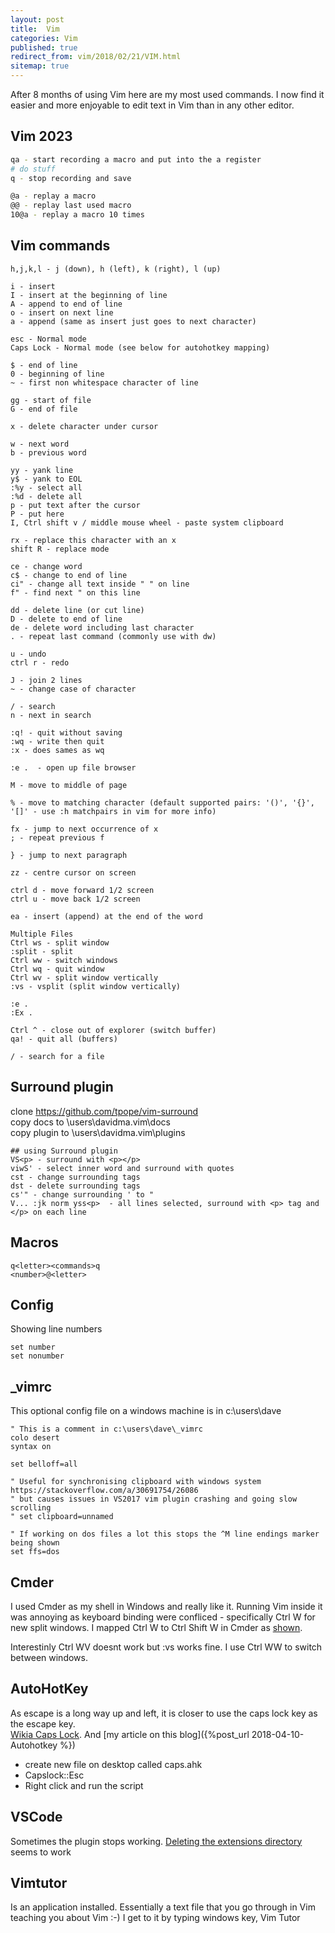 ```yaml
---
layout: post
title:  Vim
categories: Vim 
published: true 
redirect_from: vim/2018/02/21/VIM.html 
sitemap: true
---
```

After 8 months of using Vim here are my most used commands. I now find it easier and more enjoyable to edit text in Vim than in any other editor.

## Vim 2023

```bash
qa - start recording a macro and put into the a register
# do stuff
q - stop recording and save

@a - replay a macro
@@ - replay last used macro
10@a - replay a macro 10 times

```

## Vim commands
```
h,j,k,l - j (down), h (left), k (right), l (up) 

i - insert
I - insert at the beginning of line
A - append to end of line
o - insert on next line
a - append (same as insert just goes to next character)

esc - Normal mode
Caps Lock - Normal mode (see below for autohotkey mapping)

$ - end of line
0 - beginning of line
~ - first non whitespace character of line

gg - start of file
G - end of file

x - delete character under cursor

w - next word
b - previous word

yy - yank line
y$ - yank to EOL
:%y - select all
:%d - delete all
p - put text after the cursor
P - put here
I, Ctrl shift v / middle mouse wheel - paste system clipboard

rx - replace this character with an x
shift R - replace mode

ce - change word
c$ - change to end of line
ci" - change all text inside " " on line 
f" - find next " on this line 

dd - delete line (or cut line)
D - delete to end of line
de - delete word including last character
. - repeat last command (commonly use with dw)

u - undo
ctrl r - redo

J - join 2 lines
~ - change case of character

/ - search
n - next in search

:q! - quit without saving
:wq - write then quit
:x - does sames as wq

:e .  - open up file browser

M - move to middle of page

% - move to matching character (default supported pairs: '()', '{}', '[]' - use :h matchpairs in vim for more info)

fx - jump to next occurrence of x
; - repeat previous f

} - jump to next paragraph

zz - centre cursor on screen

ctrl d - move forward 1/2 screen
ctrl u - move back 1/2 screen

ea - insert (append) at the end of the word

Multiple Files
Ctrl ws - split window
:split - split
Ctrl ww - switch windows
Ctrl wq - quit window
Ctrl wv - split window vertically
:vs - vsplit (split window vertically)

:e .
:Ex .

Ctrl ^ - close out of explorer (switch buffer)
qa! - quit all (buffers)

/ - search for a file

```
## Surround plugin
clone https://github.com/tpope/vim-surround  
copy docs to \users\davidma\.vim\docs  
copy plugin to \users\davidma\.vim\plugins  
```
## using Surround plugin
VS<p> - surround with <p></p>
viwS' - select inner word and surround with quotes
cst - change surrounding tags
dst - delete surrounding tags
cs'" - change surrounding ' to "
V... :jk norm yss<p>  - all lines selected, surround with <p> tag and </p> on each line

```
## Macros
```
q<letter><commands>q
<number>@<letter>
```


## Config
Showing line numbers
```
set number
set nonumber
```

## _vimrc
This optional config file on a windows machine is in c:\users\dave
```
" This is a comment in c:\users\dave\_vimrc
colo desert
syntax on

set belloff=all

" Useful for synchronising clipboard with windows system https://stackoverflow.com/a/30691754/26086
" but causes issues in VS2017 vim plugin crashing and going slow scrolling
" set clipboard=unnamed

" If working on dos files a lot this stops the ^M line endings marker being shown
set ffs=dos
```
## Cmder
I used Cmder as my shell in Windows and really like it. Running Vim inside it was annoying as keyboard binding were confliced - specifically Ctrl W for new split windows. I mapped Ctrl W to Ctrl Shift W in Cmder as [shown](https://www.cs.oberlin.edu/~kuperman/help/vim/windows.html).

Interestinly Ctrl WV doesnt work but :vs works fine. I use Ctrl WW to switch between windows.


## AutoHotKey
As escape is a long way up and left, it is closer to use the caps lock key as the escape key.  
[Wikia Caps Lock](http://vim.wikia.com/wiki/Map_caps_lock_to_escape_in_Windows#AutoHotkey). And [my article on this blog]({%post_url 2018-04-10-Autohotkey %})
- create new file on desktop called caps.ahk
- Capslock::Esc  
- Right click and run the script

## VSCode
Sometimes the plugin stops working. [Deleting the extensions directory](https://stackoverflow.com/a/36751445/26086) seems to work

## Vimtutor
Is an application installed. Essentially a text file that you go through in Vim teaching you about Vim :-) I get to it by typing windows key, Vim Tutor
